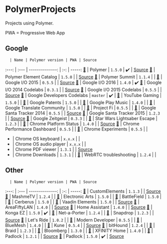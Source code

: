 # PolymerProjects

Projects using Polymer.

PWA = Progressive Web App

## Google

      | Name | Polymer version | PWA | Source
:---: | :--- | --------------: | :-: | -----:
[:link:](https://www.polymer-project.org) | Polymer | `1.5.0` | :heavy_check_mark: | [Source](https://github.com/Polymer/docs)
[:link:](https://elements.polymer-project.org/) | Polymer Element Catalog | `1.5.0` | | [Source](https://github.com/Polymer/polymer-element-catalog)
[:link:](https://www.polymer-project.org/summit) | Polymer Summit | `1.1.4` | |
[:link:](https://events.google.com/io2015) | Google I/O 2015 | `0.5.5` | | [Source](https://github.com/GoogleChrome/ioweb2015)
[:link:](https://events.google.com/io2016) | Google I/O 2016 | `1.4.0` | :heavy_check_mark:
[:link:](https://io2014codelabs.appspot.com) | Google I/O 2014 Codelabs | `0.3.1` | | [Source](https://github.com/googlesamples/io2014-codelabs)
[:link:](https://io2015codelabs.appspot.com) | Google I/O 2015 Codelabs | `0.5.5` | | [Source](https://github.com/googlesamples/io2015-codelabs)
[:link:](https://codelabs.developers.google.com) | Google Developers Codelabs | `master` | :heavy_check_mark: |
[:link:](https://gaming.youtube.com) | YouTube Gaming | `1.5.0` | |
[:link:](https://patents.google.com) | Google Patents | `1.5.0` | |
[:link:](https://play.google.com/music) | Google Play Music | `1.4.0` | |
[:link:](https://translate.google.com/community) | Google Translate Community | `1.5.0` | |
[:link:](https://fi.google.com) | Project Fi | `0.5.5` | |
[:link:](https://santatracker.google.com) | Google Santa Tracker 2014 | `0.5.5` | | [Source](https://github.com/google/santa-tracker-web)
[:link:](https://santatracker.google.com) | Google Santa Tracker 2015 | `1.2.3` | | [Source](https://github.com/google/santa-tracker-web)
[:link:](http://zeitgeist-globe.appspot.com) | Google Zeitgeist | `0.3.3` | |
[:link:](https://lightsaber.withgoogle.com) | Star Wars Lightsaber Escape | `1.2.3` | |
[:link:](https://www.chromestatus.com) | Chrome Platform Status | `1.4.0` | | [Source](https://github.com/GoogleChrome/chromium-dashboard)
[:link:](https://chromeperf.appspot.com) | Chrome Performance Dashboard | `0.5.5` | |
[:link:](https://www.chromeexperiments.com) | Chrome Experiments | `0.5.5` | |
- | Chrome OS keyboard | `x.x.x` | |
- | Chrome OS audio player | `x.x.x` | |
- | Chrome PDF viewer | `1.3.1` | | [Source](https://chromium.googlesource.com/chromium/src/+/master/chrome/browser/resources/pdf)
- | Chrome Downloads | `1.3.1` | |
[:link:](https://test.webrtc.org) | WebRTC troubleshooting | `1.2.4` | |

## Other

      | Name | Polymer version | PWA | Source
:---: | :--- | --------------: | :-: | -----:
[:link:](https://customelements.io) | CustomElements | `1.1.3` | | [Source](https://github.com/customelements/www)
[:link:](https://www.mashme.io) | MashmeTV | `1.2.4` | |
[:link:](http://www.ea.com) | Electronic Arts | `1.5.0` | |
[:link:](http://www.battlefield.com) | BattleField | `1.5.0` | |
[:link:](https://www.cerberusapp.com) | Cerberus | `1.5.0` | |
[:link:](https://vaadin.com/elements) | Vaadin Elements | `1.5.0` | | [Source](https://github.com/vaadin)
[:link:](https://areafiftylan.nl) | AreaFiftyLAN | `1.4.0` | | [Source](https://github.com/AreaFiftyLAN/lancie-frontend)
[:link:](https://home-assistant.io/demo) | Home Assistant | `1.4.0` | | [Source](https://github.com/home-assistant/home-assistant)
[:link:](https://kongax.konga.com) | Konga EZ | `1.5.0` | :heavy_check_mark: |
[:link:](https://www.net-a-porter.com) | Net-a-Porter | `1.2.4` | |
[:link:](https://snapdrop.net) | Snapdrop | `1.2.3` | | [Source](https://github.com/RobinLinus/snapdrop)
[:link:](https://www.letsride.com.au) | Let's Ride | `1.0.2` | |
[:link:](https://moderndeveloper.com) | Modern Developer | `0.5.5` | |
[:link:](https://bluemesh.com) | BlueMesh | `1.4.0` | |
[:link:](http://kune.cc) | Kune | `0.5.4` | | [Source](https://github.com/comunes/kune)
[:link:](https://www.bithound.io) | bitHound | `1.2.4` | |
[:link:](https://braid.io) | Braid | `1.2.3` | |
[:link:](http://www.bloomberg.com) | Bloomberg | `1.3.0` | |
[:link:](https://home.xfinity.com) | XFINITY Home | `1.4.0` | |
[:link:](https://padlock.io) | Padlock | `1.2.1` | | [Source](https://github.com/maklesoft/padlock)
[:link:](https://padlock.io) | Padlock | `1.5.0` | :heavy_check_mark: | [Source](https://realtimestockscreener.com/)

